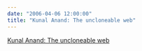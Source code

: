 ```yaml
---
date: "2006-04-06 12:00:00"
title: "Kunal Anand: The uncloneable web"
---
```


[Kunal Anand: The uncloneable web](/lemire/blog/2006/04-06-kunal-anand-the-uncloneable-web)

